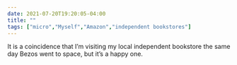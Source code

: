 ```yaml
---
date: 2021-07-20T19:20:05-04:00
title: ""
tags: ["micro","Myself","Amazon","independent bookstores"]
---
```

It is a coincidence that I’m visiting my local independent bookstore the same day Bezos went to space, but it’s a happy one.

